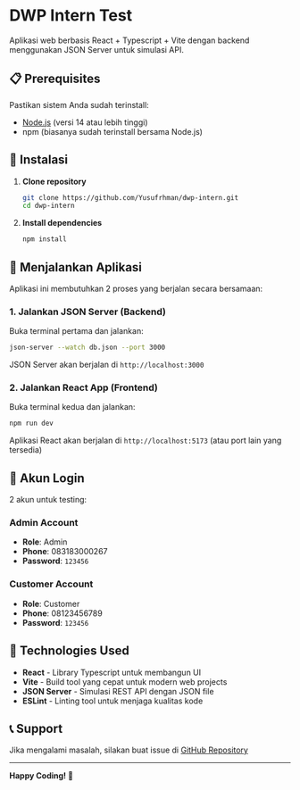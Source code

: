 # DWP Intern Test

Aplikasi web berbasis React + Typescript + Vite dengan backend menggunakan JSON Server untuk simulasi API.

## 📋 Prerequisites

Pastikan sistem Anda sudah terinstall:
- [Node.js](https://nodejs.org/) (versi 14 atau lebih tinggi)
- npm (biasanya sudah terinstall bersama Node.js)

## 🚀 Instalasi

1. **Clone repository**
   ```bash
   git clone https://github.com/Yusufrhman/dwp-intern.git
   cd dwp-intern
   ```

2. **Install dependencies**
   ```bash
   npm install
   ```

## 🎯 Menjalankan Aplikasi

Aplikasi ini membutuhkan 2 proses yang berjalan secara bersamaan:

### 1. Jalankan JSON Server (Backend)

Buka terminal pertama dan jalankan:

```bash
json-server --watch db.json --port 3000
```

JSON Server akan berjalan di `http://localhost:3000`

### 2. Jalankan React App (Frontend)

Buka terminal kedua dan jalankan:

```bash
npm run dev
```

Aplikasi React akan berjalan di `http://localhost:5173` (atau port lain yang tersedia)

## 👤 Akun Login

2 akun untuk testing:
### Admin Account
- **Role**: Admin
- **Phone**: 083183000267
- **Password**: `123456`

### Customer Account
- **Role**: Customer
- **Phone**: 08123456789
- **Password**: `123456`

## 🔧 Technologies Used

- **React** - Library Typescript untuk membangun UI
- **Vite** - Build tool yang cepat untuk modern web projects
- **JSON Server** - Simulasi REST API dengan JSON file
- **ESLint** - Linting tool untuk menjaga kualitas kode

## 📞 Support

Jika mengalami masalah, silakan buat issue di [GitHub Repository](https://github.com/Yusufrhman/dwp-intern/issues)

---

**Happy Coding! 🚀**
